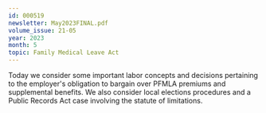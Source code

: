 ```yaml
---
id: 000519
newsletter: May2023FINAL.pdf
volume_issue: 21-05
year: 2023
month: 5
topic: Family Medical Leave Act
---
```


Today we consider some important labor concepts and decisions pertaining to the employer's obligation to bargain over PFMLA premiums and supplemental benefits. We also consider local elections procedures and a Public Records Act case involving the statute of limitations.